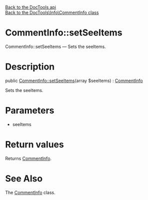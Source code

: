 [Back to the DocTools api](https://github.com/lingtalfi/DocTools/blob/master/doc/api/DocTools.md)<br>
[Back to the DocTools\Info\CommentInfo class](https://github.com/lingtalfi/DocTools/blob/master/doc/api/DocTools/Info/CommentInfo.md)


CommentInfo::setSeeItems
================



CommentInfo::setSeeItems — Sets the seeItems.




Description
================


public [CommentInfo::setSeeItems](https://github.com/lingtalfi/DocTools/blob/master/doc/api/DocTools/Info/CommentInfo/setSeeItems.md)(array $seeItems) : [CommentInfo](https://github.com/lingtalfi/DocTools/blob/master/doc/api/DocTools/Info/CommentInfo.md)




Sets the seeItems.




Parameters
================


- seeItems

    


Return values
================

Returns [CommentInfo](https://github.com/lingtalfi/DocTools/blob/master/doc/api/DocTools/Info/CommentInfo.md).







See Also
================

The [CommentInfo](https://github.com/lingtalfi/DocTools/blob/master/doc/api/DocTools/Info/CommentInfo.md) class.
